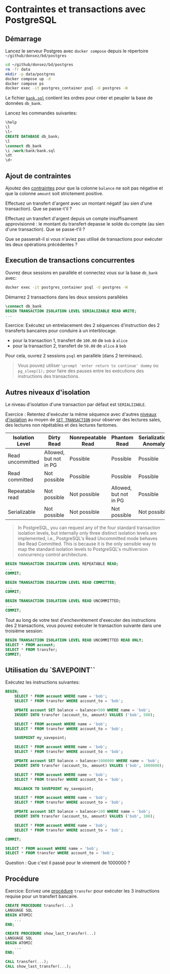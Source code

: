 # Contraintes et transactions avec PostgreSQL

## Démarrage

Lancez le serveur Postgres avec `docker compose` depuis le répertoire `~/github/donsez/bd/postgres`

```bash
cd ~/github/donsez/bd/postgres
rm -fr data
mkdir -p data/postgres
docker compose up -d
docker compose ps
docker exec -it postgres_container psql -U postgres -W
```

Le fichier [`bank.sql`](bank.sql) contient les ordres pour créer et peupler la base de données `db_bank`.

Lancez les commandes suivantes:
```sql
\help
\l
\l+
CREATE DATABASE db_bank;
\l
\connect db_bank
\i /work/bank/bank.sql
\dt
\d+
```

## Ajout de contraintes

Ajoutez des [contraintes](https://www.postgresql.org/docs/current/ddl-constraints.html) pour que la colonne `balance` ne soit pas négative et que la colonne `amount` soit strictement positive.

Effectuez un transfert d'argent avec un montant négatif (au sien d'une transaction). Que se passe-t'il ?
 
Effectuez un transfert d'argent depuis un compte insuffisament approvisionné : le montant du transfert depasse le solde du compte (au sien d'une transaction). Que se passe-t'il ?

Que se passerait-il si vous n'aviez pas utilisé de transactions pour exécuter les deux opérations précédentes ?

## Execution de transactions concurrentes

Ouvrez deux sessions en parallèle et connectez vous sur la base `db_bank` avec:
```bash
docker exec -it postgres_container psql -U postgres -W
```

Démarrez 2 transactions dans les deux sessions parallèles
```sql
\connect db_bank
BEGIN TRANSACTION ISOLATION LEVEL SERIALIZABLE READ WRITE;
...
```

Exercice: Exécutez un entrelacement des 2 séquences d'instruction des 2 transferts bancaires pour conduire à un interblocage.

* pour la transaction 1, transfert de `100.00` de `bob` à `alice`
* pour la transaction 2, transfert de `50.00` de `alice` à `bob`

Pour cela, ouvrez 2 sessions `psql` en parallèle (dans 2 terminaux).

> Vous pouvez utiliser `\prompt 'enter return to continue' dummy` ou `pg_sleep(1);` pour faire des pauses entre les exécutions des instructions des transactions.


## Autres niveaux d'isolation


Le niveau d'isolation d'une transaction par défaut est `SERIALIZABLE`.

Exercice : Retentez d'exécuter la même séquence avec d'autres [niveaux d'isolation](https://www.postgresql.org/docs/current/transaction-iso.html) au moyen de [`SET TRANSACTION`](https://www.postgresql.org/docs/current/sql-set-transaction.html) pour observer des lectures sales, des lectures non répétables et des lectures fantomes.

| Isolation Level 	|  Dirty Read 	| Nonrepeatable Read 	| Phantom Read 	| Serialization Anomaly |
| ---------------- | ---------------- | ---------------- | ---------------- | ---------------- | 
| Read uncommitted 	| Allowed, but not in PG 	| Possible 	| Possible 	| Possible |
| Read committed 	| Not possible 	| Possible 	| Possible 	| Possible | 
| Repeatable read 	| Not possible 	| Not possible 	| Allowed, but not in PG 	| Possible |
| Serializable 	| Not possible 	| Not possible 	| Not possible 	| Not possible | 

> In PostgreSQL, you can request any of the four standard transaction isolation levels, but internally only three distinct isolation levels are implemented, i.e., PostgreSQL's Read Uncommitted mode behaves like Read Committed. This is because it is the only sensible way to map the standard isolation levels to PostgreSQL's multiversion concurrency control architecture.

```sql
BEGIN TRANSACTION ISOLATION LEVEL REPEATABLE READ;
...
COMMIT;
```

```sql
BEGIN TRANSACTION ISOLATION LEVEL READ COMMITTED;
...
COMMIT;
```

```sql
BEGIN TRANSACTION ISOLATION LEVEL READ UNCOMMITTED;
...
COMMIT;
```

Tout au long de votre test d'enchevrétement d'executer des instructions des 2 transactions, vous pouvez exécuter le transaction suivante dans une troisième session:


```sql
BEGIN TRANSACTION ISOLATION LEVEL READ UNCOMMITTED READ ONLY;
SELECT * FROM account;
SELECT * FROM transfer;
COMMIT;
```

## Utilisation du `SAVEPOINT``

Exécutez les instructions suivantes:

```sql
BEGIN;
    SELECT * FROM account WHERE name = 'bob'; 
    SELECT * FROM transfer WHERE account_to = 'bob'; 

    UPDATE account SET balance = balance+500 WHERE name = 'bob';
    INSERT INTO transfer (account_to, amount) VALUES ('bob', 500);

    SELECT * FROM account WHERE name = 'bob'; 
    SELECT * FROM transfer WHERE account_to = 'bob'; 

    SAVEPOINT my_savepoint;

    SELECT * FROM account WHERE name = 'bob'; 
    SELECT * FROM transfer WHERE account_to = 'bob'; 

    UPDATE account SET balance = balance+1000000 WHERE name = 'bob';
    INSERT INTO transfer (account_to, amount) VALUES ('bob', 1000000);

    SELECT * FROM account WHERE name = 'bob'; 
    SELECT * FROM transfer WHERE account_to = 'bob'; 

    ROLLBACK TO SAVEPOINT my_savepoint;

    SELECT * FROM account WHERE name = 'bob'; 
    SELECT * FROM transfer WHERE account_to = 'bob'; 

    UPDATE account SET balance = balance+100 WHERE name = 'bob';
    INSERT INTO transfer (account_to, amount) VALUES ('bob', 100);

    SELECT * FROM account WHERE name = 'bob'; 
    SELECT * FROM transfer WHERE account_to = 'bob'; 

COMMIT;

SELECT * FROM account WHERE name = 'bob'; 
SELECT * FROM transfer WHERE account_to = 'bob'; 
```

Question : Que c'est il passé pour le virement de 1000000 ?

## Procédure

Exercice: Ecrivez une [procédure](https://www.postgresql.org/docs/current/sql-createprocedure.html) `transfer` pour exécuter les 3 instructions requise pour un transfert bancaire.

```sql
CREATE PROCEDURE transfer(...)
LANGUAGE SQL
BEGIN ATOMIC
    ...
END;

CREATE PROCEDURE show_last_transfer(...)
LANGUAGE SQL
BEGIN ATOMIC
    ...
END;
```


```sql
CALL transfer(...);
CALL show_last_transfer(...);
```
